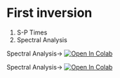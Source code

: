 # First inversion 
1. S-P Times
2. Spectral Analysis

Spectral Analysis-> [![Open In Colab](https://colab.research.google.com/assets/colab-badge.svg)](https://colab.research.google.com/github/ecastillot/delaware/blob/main/10102024/script/s_p/s_p_times_nlloc.ipynb)

Spectral Analysis-> [![Open In Colab](https://colab.research.google.com/assets/colab-badge.svg)](https://colab.research.google.com/github/ecastillot/delaware/blob/main/10102024/script/s_p/note_spec_wb03_colab.ipynb)

 
